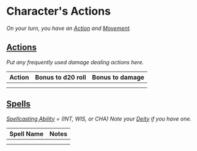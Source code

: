 # Character's Actions

*On your turn, you have an [Action](../../../Game%20Procedures/Core%20Procedures/Action.md) and [Movement](../../../Game%20Procedures/Combat/Movement.md).*

## [Actions](../../../Game%20Procedures/Core%20Procedures/Action.md)

*Put any frequently used damage dealing actions here.*

| Action | Bonus to d20 roll | Bonus to damage |
| ------ | ----------------: | --------------: |
|        |                   |                 |
|        |                   |                 |

## [Spells](../../../Magic/Spellcasting/Spells.md)

*[Spellcasting Ability](../../../Magic/Spellcasting/The%20Spellcasting%20Disciplines/Spellcasting%20Ability.md) = (INT, WIS, or CHA)*
*Note your [Deity](../../../Magic/Deities/Deities.md) if you have one.*

| Spell Name | Notes |
| ---------- | ----- |
|            |       |
|            |       |

